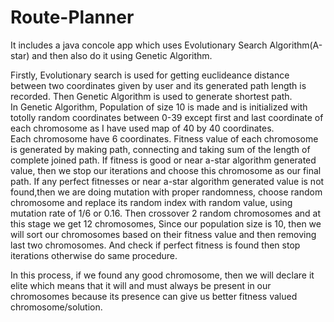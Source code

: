 # Route-Planner
It includes a java concole app which uses Evolutionary Search Algorithm(A-star) and then also do it using Genetic Algorithm.

Firstly, Evolutionary search is used for getting euclideance distance between two coordinates given by user and its generated path length is recorded.
Then Genetic Algorithm is used to generate shortest path.  
In Genetic Algorithm, Population of size 10 is made and is initialized with totolly random coordinates between 0-39 except first and last coordinate of each chromosome as I have used map of 40 by 40 coordinates.  
Each chromosome have 6 coordinates. Fitness value of each chromosome is generated by making path, connecting and taking sum of the length of complete joined path.
If fitness is good or near a-star algorithm generated value, then we stop our iterations and choose this chromosome as our final path.    If any perfect fitnesses or near a-star algorithm generated value is not found,then we are doing mutation with proper randomness, choose random chromosome and replace its random index with random value, using mutation rate of 1/6 or 0.16.    Then crossover 2 random chromosomes and at this stage we get 12 chromosomes, Since our population size is 10, then we will sort our chromosomes based on their fitness value and then removing last two chromosomes. And check if perfect fitness is found then stop iterations otherwise do same procedure.  

  
In this process, if we found any good chromosome, then we will declare it elite which means that it will and must always be present in our chromosomes because its presence can give us better fitness valued chromosome/solution. 






